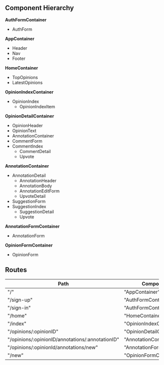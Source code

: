 ## Component Hierarchy

**AuthFormContainer**
 - AuthForm

**AppContainer**
 - Header
 - Nav
 - Footer

**HomeContainer**
 - TopOpinions
 - LatestOpinions

**OpinionIndexContainer**
 - OpinionIndex
   + OpinionIndexItem

**OpinionDetailContainer**
 - OpinionHeader
 - OpinionText
 - AnnotationContainer
 - CommentForm
 - CommentIndex
   + CommentDetail
   - Upvote

**AnnotationContainer**
 - AnnotationDetail
   + AnnotationHeader
   - AnnotationBody
   - AnnotationEditForm
   - UpvoteDetail
 - SuggestionForm
 - SuggestionIndex
   + SuggestionDetail
   - Upvote

**AnnotationFormContainer**
 - AnnotationForm

**OpinionFormContainer**
 - OpinionForm

## Routes

|Path   | Component   |
|-------|-------------|
| "/" | "AppContainer" |
| "/sign-up" | "AuthFormContainer" |
| "/sign-in" | "AuthFormContainer" |
| "/home" | "HomeContainer" |
| "/index" | "OpinionIndexContainer" |
| "/opinions/:opinionID" | "OpinionDetailContainer" |
| "/opinions/:opinionID/annotations/:annotationID" | "AnnotationContainer" |
| "/opinions/:opinionId/annotations/new" | "AnnotationFormContainer" |
| "/new" | "OpinionFormContainer" |

